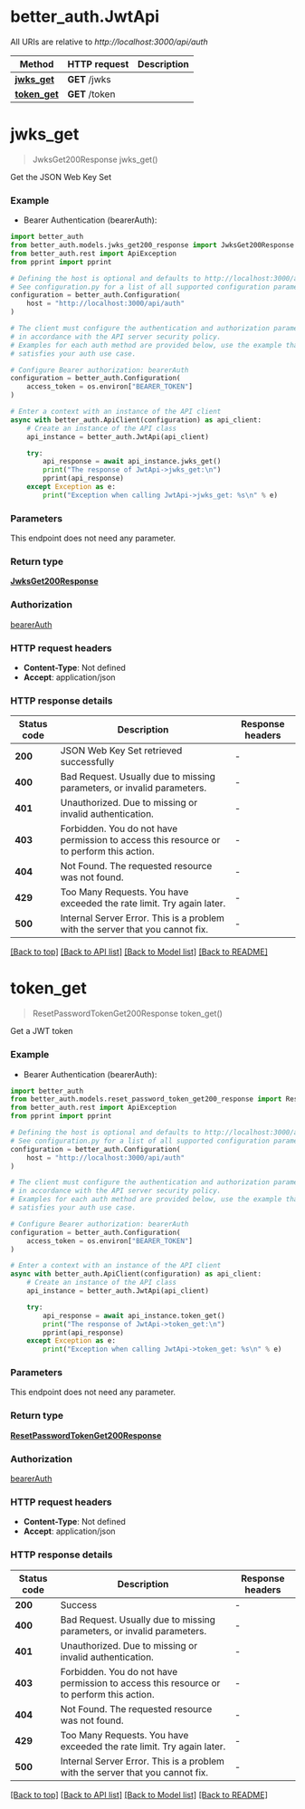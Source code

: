 # better_auth.JwtApi

All URIs are relative to *http://localhost:3000/api/auth*

Method | HTTP request | Description
------------- | ------------- | -------------
[**jwks_get**](JwtApi.md#jwks_get) | **GET** /jwks | 
[**token_get**](JwtApi.md#token_get) | **GET** /token | 


# **jwks_get**
> JwksGet200Response jwks_get()

Get the JSON Web Key Set

### Example

* Bearer Authentication (bearerAuth):

```python
import better_auth
from better_auth.models.jwks_get200_response import JwksGet200Response
from better_auth.rest import ApiException
from pprint import pprint

# Defining the host is optional and defaults to http://localhost:3000/api/auth
# See configuration.py for a list of all supported configuration parameters.
configuration = better_auth.Configuration(
    host = "http://localhost:3000/api/auth"
)

# The client must configure the authentication and authorization parameters
# in accordance with the API server security policy.
# Examples for each auth method are provided below, use the example that
# satisfies your auth use case.

# Configure Bearer authorization: bearerAuth
configuration = better_auth.Configuration(
    access_token = os.environ["BEARER_TOKEN"]
)

# Enter a context with an instance of the API client
async with better_auth.ApiClient(configuration) as api_client:
    # Create an instance of the API class
    api_instance = better_auth.JwtApi(api_client)

    try:
        api_response = await api_instance.jwks_get()
        print("The response of JwtApi->jwks_get:\n")
        pprint(api_response)
    except Exception as e:
        print("Exception when calling JwtApi->jwks_get: %s\n" % e)
```



### Parameters

This endpoint does not need any parameter.

### Return type

[**JwksGet200Response**](JwksGet200Response.md)

### Authorization

[bearerAuth](../README.md#bearerAuth)

### HTTP request headers

 - **Content-Type**: Not defined
 - **Accept**: application/json

### HTTP response details

| Status code | Description | Response headers |
|-------------|-------------|------------------|
**200** | JSON Web Key Set retrieved successfully |  -  |
**400** | Bad Request. Usually due to missing parameters, or invalid parameters. |  -  |
**401** | Unauthorized. Due to missing or invalid authentication. |  -  |
**403** | Forbidden. You do not have permission to access this resource or to perform this action. |  -  |
**404** | Not Found. The requested resource was not found. |  -  |
**429** | Too Many Requests. You have exceeded the rate limit. Try again later. |  -  |
**500** | Internal Server Error. This is a problem with the server that you cannot fix. |  -  |

[[Back to top]](#) [[Back to API list]](../README.md#documentation-for-api-endpoints) [[Back to Model list]](../README.md#documentation-for-models) [[Back to README]](../README.md)

# **token_get**
> ResetPasswordTokenGet200Response token_get()

Get a JWT token

### Example

* Bearer Authentication (bearerAuth):

```python
import better_auth
from better_auth.models.reset_password_token_get200_response import ResetPasswordTokenGet200Response
from better_auth.rest import ApiException
from pprint import pprint

# Defining the host is optional and defaults to http://localhost:3000/api/auth
# See configuration.py for a list of all supported configuration parameters.
configuration = better_auth.Configuration(
    host = "http://localhost:3000/api/auth"
)

# The client must configure the authentication and authorization parameters
# in accordance with the API server security policy.
# Examples for each auth method are provided below, use the example that
# satisfies your auth use case.

# Configure Bearer authorization: bearerAuth
configuration = better_auth.Configuration(
    access_token = os.environ["BEARER_TOKEN"]
)

# Enter a context with an instance of the API client
async with better_auth.ApiClient(configuration) as api_client:
    # Create an instance of the API class
    api_instance = better_auth.JwtApi(api_client)

    try:
        api_response = await api_instance.token_get()
        print("The response of JwtApi->token_get:\n")
        pprint(api_response)
    except Exception as e:
        print("Exception when calling JwtApi->token_get: %s\n" % e)
```



### Parameters

This endpoint does not need any parameter.

### Return type

[**ResetPasswordTokenGet200Response**](ResetPasswordTokenGet200Response.md)

### Authorization

[bearerAuth](../README.md#bearerAuth)

### HTTP request headers

 - **Content-Type**: Not defined
 - **Accept**: application/json

### HTTP response details

| Status code | Description | Response headers |
|-------------|-------------|------------------|
**200** | Success |  -  |
**400** | Bad Request. Usually due to missing parameters, or invalid parameters. |  -  |
**401** | Unauthorized. Due to missing or invalid authentication. |  -  |
**403** | Forbidden. You do not have permission to access this resource or to perform this action. |  -  |
**404** | Not Found. The requested resource was not found. |  -  |
**429** | Too Many Requests. You have exceeded the rate limit. Try again later. |  -  |
**500** | Internal Server Error. This is a problem with the server that you cannot fix. |  -  |

[[Back to top]](#) [[Back to API list]](../README.md#documentation-for-api-endpoints) [[Back to Model list]](../README.md#documentation-for-models) [[Back to README]](../README.md)

